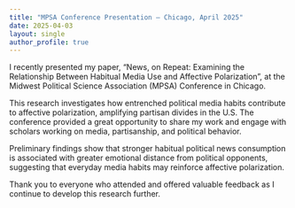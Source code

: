 ```yaml
---
title: "MPSA Conference Presentation – Chicago, April 2025"
date: 2025-04-03
layout: single
author_profile: true
---
```


I recently presented my paper, “News, on Repeat: Examining the Relationship Between Habitual Media Use and Affective Polarization”, at the Midwest Political Science Association (MPSA) Conference in Chicago.

This research investigates how entrenched political media habits contribute to affective polarization, amplifying partisan divides in the U.S. The conference provided a great opportunity to share my work and engage with scholars working on media, partisanship, and political behavior.

Preliminary findings show that stronger habitual political news consumption is associated with greater emotional distance from political opponents, suggesting that everyday media habits may reinforce affective polarization.

Thank you to everyone who attended and offered valuable feedback as I continue to develop this research further.
